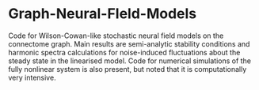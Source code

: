 # Graph-Neural-FIeld-Models

Code for Wilson-Cowan-like stochastic neural field models on the connectome graph. Main results are semi-analytic stability conditions and harmonic spectra calculations for noise-induced fluctuations about the steady state in the linearised model. Code for numerical simulations of the fully nonlinear system is also present, but noted that it is computationally very intensive.
